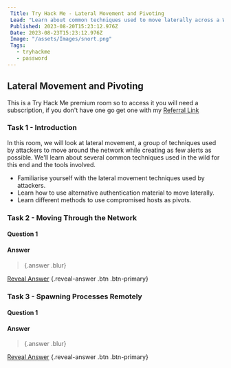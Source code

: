 ```yaml
---
 Title: Try Hack Me - Lateral Movement and Pivoting
 Lead: "Learn about common techniques used to move laterally across a Windows network." 
 Published: 2023-08-20T15:23:12.976Z 
 Date: 2023-08-23T15:23:12.976Z 
 Image: "/assets/Images/snort.png" 
 Tags: 
   - tryhackme 
   - password
---
```


## Lateral Movement and Pivoting

This is a Try Hack Me premium room so to access it you will need a subscription, if you don't have one go get one with my [Referral Link](https://tryhackme.com/signup?referrer=638ca30a6675850049e4858e)

### Task 1 - Introduction

In this room, we will look at lateral movement, a group of techniques used by attackers to move around the network while creating as few alerts as possible. We'll learn about several common techniques used in the wild for this end and the tools involved.

* Familiarise yourself with the lateral movement techniques used by attackers.
* Learn how to use alternative authentication material to move laterally.
* Learn different methods to use compromised hosts as pivots.

### Task 2 - Moving Through the Network

#### Question 1



#### Answer
>  {.answer .blur}

[Reveal Answer](#) {.reveal-answer .btn .btn-primary}

### Task 3 - Spawning Processes Remotely

#### Question 1



#### Answer
>  {.answer .blur}

[Reveal Answer](#) {.reveal-answer .btn .btn-primary}